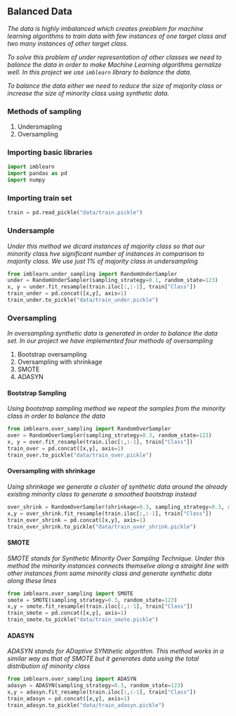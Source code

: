 ## **Balanced Data**

*The data is highly imbalanced which creates preoblem for machine learning algorithms to train data with few instances of one target class and two many instances of other target class.*

*To solve this problem of under representation of other classes we need to balance the data in order to make Machine Learning algorithms gernalize well. In this project we use `imblearn` library to balance the data.*

*To balance the data either we need to reduce the size of majority class or increase the size of minority class using synthetic data.*

### **Methods of sampling**

1. Undersmapling
2. Oversampling

### **Importing basic libraries**


```python
import imblearn
import pandas as pd
import numpy
```

### **Importing train set** 


```python
train = pd.read_pickle("data/train.pickle")
```

### **Undersample**

*Under this method we dicard instances of majority class so that our minority class hve significant number of instances in comparison to majority class. We use just 1% of majority class in undersampling*


```python
from imblearn.under_sampling import RandomUnderSampler
under = RandomUnderSampler(sampling_strategy=0.1, random_state=123)
x, y = under.fit_resample(train.iloc[:,:-1], train["Class"])
train_under = pd.concat([x,y], axis=1)
train_under.to_pickle("data/train_under.pickle")
```

### **Oversampling**

*In oversampling synthetic data is generated in order to balance the data set. In our project we have implemented four methods of oversampling*

1. Bootstrap oversampling
2. Oversampling with shrinkage
3. SMOTE
4. ADASYN

#### **Bootstrap Sampling**

*Using bootstrap sampling method we repeat the samples from the minority class in order to balance the data* 


```python
from imblearn.over_sampling import RandomOverSampler
over = RandomOverSampler(sampling_strategy=0.3, random_state=123)
x, y = over.fit_resample(train.iloc[:,:-1], train["Class"])
train_over = pd.concat([x,y], axis=1)
train_over.to_pickle("data/train_over.pickle")
```

#### **Oversampling with shrinkage**

*Using shrinkage we generate a cluster of synthetic data around the already existing minority 
class to generate a smoothed bootstrap instead*


```python
over_shrink = RandomOverSampler(shrinkage=0.3, sampling_strategy=0.3, random_state=123)
x,y = over_shrink.fit_resample(train.iloc[:,:-1], train["Class"])
train_over_shrink = pd.concat([x,y], axis=1)
train_over_shrink.to_pickle("data/train_over_shrink.pickle")
```

#### **SMOTE**

*SMOTE stands for Synthetic Minority Over Sampling Technique. Under this method the minority 
instances connects themselve along a straight line with other instances from same minority class and 
generate synthetic data along these lines* 


```python
from imblearn.over_sampling import SMOTE
smote = SMOTE(sampling_strategy=0.3, random_state=123)
x,y = smote.fit_resample(train.iloc[:,:-1], train["Class"])
train_smote = pd.concat([x,y], axis=1)
train_smote.to_pickle("data/train_smote.pickle")
```

#### **ADASYN**

*ADASYN stands for ADaptive SYNthetic algorithm. This method works in a similar 
way as that of SMOTE but it generates data using the total distribution of minority class* 


```python
from imblearn.over_sampling import ADASYN
adasyn = ADASYN(sampling_strategy=0.3, random_state=123)
x,y = adasyn.fit_resample(train.iloc[:,:-1], train["Class"])
train_adasyn = pd.concat([x,y], axis=1)
train_adasyn.to_pickle("data/train_adasyn.pickle")
```


```python

```
